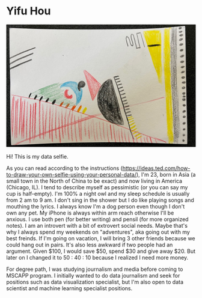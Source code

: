# Yifu Hou

![Yifu](yifu_data_selfie.jpeg)

Hi! This is my data selfie. 

As you can read according to the instructions (https://ideas.ted.com/how-to-draw-your-own-selfie-using-your-personal-data/), I'm 23, born in Asia (a small town in the North of China to be exact) and now living in America (Chicago, IL). I tend to describe myself as pessimistic (or you can say my cup is half-empty). I'm 100% a night owl and my sleep schedule is usually from 2 am to 9 am. I don't sing in the shower but I do like playing songs and mouthing the lyrics. I always know I'm a dog person even though I don't own any pet. My iPhone is always within arm reach otherwise I'll be anxious. I use both pen (for better writing) and pensil (for more organized notes). I am an introvert with a bit of extrovert social needs. Maybe that's why I always spend my weekends on "adventures", aka going out with my best freinds. If I'm going on vacation, I will bring 3 other friends because we could hang out in pairs. It's also less awkward if two people had an argument. Given $100, I would save $50, spend $30 and give away $20. But later on I changed it to 50 : 40 : 10 because I realized I need more money.

For degree path, I was studying journalism and media before coming to MSCAPP program. I initially wanted to do data journalism and seek for positions such as data visualization specialist, but I'm also open to data scientist and machine learning specialist positions.
